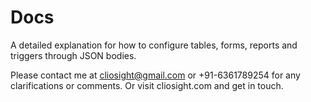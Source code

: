# Docs
A detailed explanation for how to configure tables, forms, reports and triggers through JSON bodies.  

Please contact me at cliosight@gmail.com or +91-6361789254 for any clarifications or comments. Or visit cliosight.com and get in touch.
